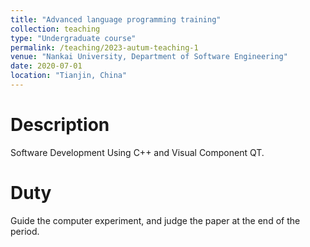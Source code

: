 ```yaml
---
title: "Advanced language programming training"
collection: teaching
type: "Undergraduate course"
permalink: /teaching/2023-autum-teaching-1
venue: "Nankai University, Department of Software Engineering"
date: 2020-07-01
location: "Tianjin, China"
---
```


Description
======
Software Development Using C++ and Visual Component QT.

Duty
======
Guide the computer experiment, and judge the paper at the end of the period.
